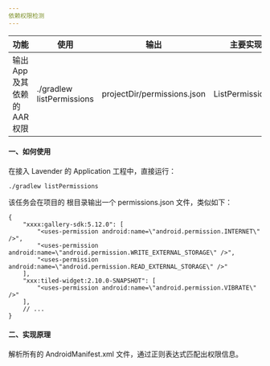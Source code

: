 ```yaml
---
依赖权限检测
---
```


| 功能                         | 使用                      | 输出                        | 主要实现类         |
| ---------------------------- | ------------------------- | --------------------------- | ------------------ |
| 输出 App 及其依赖的 AAR 权限 | ./gradlew listPermissions | projectDir/permissions.json | ListPermissionTask |

#### 一、如何使用

在接入 Lavender 的 Application 工程中，直接运行：

```
./gradlew listPermissions
```

该任务会在项目的 根目录输出一个 permissions.json 文件，类似如下：

```
{
    "xxxx:gallery-sdk:5.12.0": [
        "<uses-permission android:name=\"android.permission.INTERNET\" />",
        "<uses-permission android:name=\"android.permission.WRITE_EXTERNAL_STORAGE\" />",
        "<uses-permission android:name=\"android.permission.READ_EXTERNAL_STORAGE\" />"
    ],
    "xxx:tiled-widget:2.10.0-SNAPSHOT": [
        "<uses-permission android:name=\"android.permission.VIBRATE\" />"
    ],
    // ...
}
```

#### 二、实现原理

解析所有的 AndroidManifest.xml 文件，通过正则表达式匹配出权限信息。